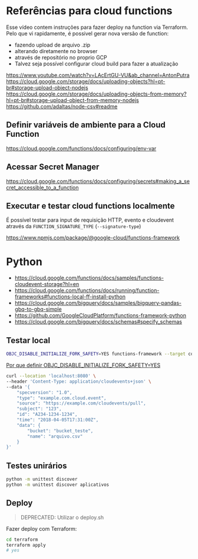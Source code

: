 # Referências para cloud functions
Esse vídeo contem instruções para fazer deploy na function via Terraform.
Pelo que vi rapidamente, é possivel gerar nova versão de function:
- fazendo upload de arquivo .zip
- alterando diretamente no browser
- através de repositório no proprio GCP
- Talvez seja possível configurar cloud build para fazer a atualização

https://www.youtube.com/watch?v=LAcErtGU-VU&ab_channel=AntonPutra
https://cloud.google.com/storage/docs/uploading-objects?hl=pt-br#storage-upload-object-nodejs
https://cloud.google.com/storage/docs/uploading-objects-from-memory?hl=pt-br#storage-upload-object-from-memory-nodejs
https://github.com/adaltas/node-csv#readme

Definir variáveis de ambiente para a Cloud Function
---

https://cloud.google.com/functions/docs/configuring/env-var

Acessar Secret Manager
---

https://cloud.google.com/functions/docs/configuring/secrets#making_a_secret_accessible_to_a_function

Executar e testar cloud functions localmente
---

É possível testar para input de requisição HTTP, evento e cloudevent através da `FUNCTION_SIGNATURE_TYPE` (`--signature-type`)

https://www.npmjs.com/package/@google-cloud/functions-framework


# Python

- https://cloud.google.com/functions/docs/samples/functions-cloudevent-storage?hl=en
- https://cloud.google.com/functions/docs/running/function-frameworks#functions-local-ff-install-python
- https://cloud.google.com/bigquery/docs/samples/bigquery-pandas-gbq-to-gbq-simple
- https://github.com/GoogleCloudPlatform/functions-framework-python
- https://cloud.google.com/bigquery/docs/schemas#specify_schemas

## Testar local
```sh
OBJC_DISABLE_INITIALIZE_FORK_SAFETY=YES functions-framework --target consolidar_plataformas
```

[Por que definir OBJC_DISABLE_INITIALIZE_FORK_SAFETY=YES](https://stackoverflow.com/a/52230415)


```sh
curl --location 'localhost:8080' \
--header 'Content-Type: application/cloudevents+json' \
--data '{
    "specversion": "1.0",
    "type": "example.com.cloud.event",
    "source": "https://example.com/cloudevents/pull",
    "subject": "123",
    "id": "A234-1234-1234",
    "time": "2018-04-05T17:31:00Z",
    "data": {
        "bucket": "bucket_teste",
        "name": "arquivo.csv"
    }
}'
```

## Testes unirários

```sh
python -m unittest discover
python -m unittest discover aplicativos
```


## Deploy
> DEPRECATED: Utilizar o deploy.sh

Fazer deploy com Terraform:
```sh
cd terraform
terraform apply
# yes
```